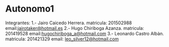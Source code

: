 ﻿# Autonomo1
Integrantes:
1.- Jairo Caicedo Herrera.  matricula: 201502988 email:jairotaker@hotmail.es
2.- Hugo Chiriboga Azanza.  matricula: 201419528 email:hugochiriboga_a@hotmail.com
3.- Leonardo Castro Albàn.  matricula: 201421329 email: leo_silver12@hotmail.com
